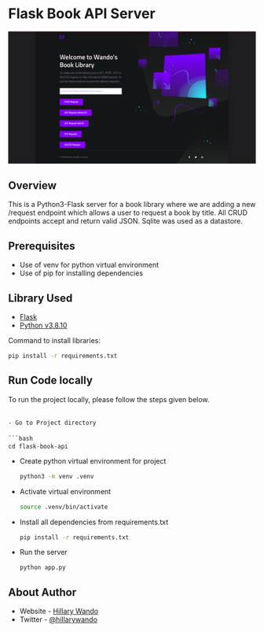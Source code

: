 
# Flask Book API Server

![Landing Page Screenshot](./give-directly.png?raw=true "Landing Page")

## Overview

This is a Python3-Flask server for a book library where we are adding a new ​/request endpoint which allows a user to request a book by title. All CRUD endpoints accept and return valid JSON. Sqlite was used as a datastore.

## Prerequisites

- Use of venv for python virtual environment
- Use of pip for installing dependencies

## Library Used

- [Flask](https://flask.palletsprojects.com/en/2.1.x/)
- [Python v3.8.10](https://www.python.org/downloads/release/python-3810/)

Command to install libraries:

```bash
pip install -r requirements.txt
```

## Run Code locally

To run the project locally, please follow the steps given below.

  ```

- Go to Project directory

  ```bash
  cd flask-book-api
  ```

- Create python virtual environment for project

  ```bash
  python3 -m venv .venv
  ```

- Activate virtual environment

  ```bash
  source .venv/bin/activate
  ```
- Install all dependencies from requirements.txt

  ```bash
  pip install -r requirements.txt
  ```

- Run the server
  ```bash
  python app.py
  ```


## About Author

- Website - [Hillary Wando](http://devnabibia.tech)
- Twitter - [@hillarywando](https://www.twitter.com/devnabibia)


